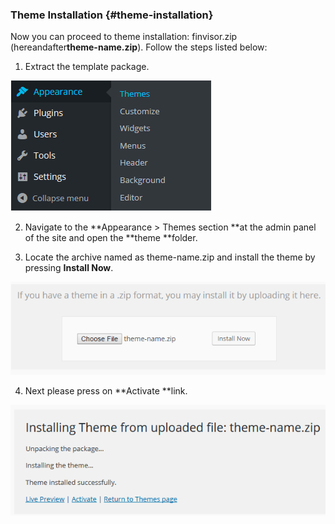 ### Theme Installation {#theme-installation}

Now you can proceed to theme installation: finvisor.zip \(hereandafter**theme-name.zip**\). Follow the steps listed below:

1. Extract the template package.

![](/assets/44import.png)

2. Navigate to the **Appearance &gt; Themes section **at the admin panel of the site and open the **theme **folder.

3. Locate the archive named as theme-name.zip and install the theme by pressing **Install Now**.

![](/assets/88import.png)

4. Next please press on **Activate **link.

![](/assets/414import.png)



